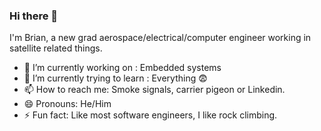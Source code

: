 ### Hi there 👋

I'm Brian, a new grad aerospace/electrical/computer engineer working in satellite related things.

- 🔭 I’m currently working on : Embedded systems
- 🌱 I’m currently trying to learn : Everything 😨
- 📫 How to reach me: Smoke signals, carrier pigeon or Linkedin. 
- 😄 Pronouns: He/Him
- ⚡ Fun fact: Like most software engineers, I like rock climbing.
